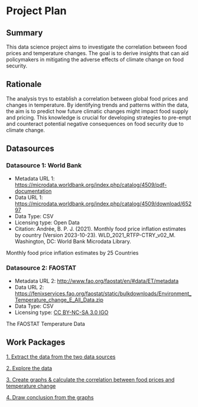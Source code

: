 # Project Plan

## Summary

This data science project aims to investigate the correlation between food prices and temperature changes. The goal is to derive insights that can aid policymakers in mitigating the adverse effects of climate change on food security.

## Rationale

The analysis trys to establish a correlation between global food prices and changes in temperature. By identifying trends and patterns within the data, the aim is to predict how future climatic changes might impact food supply and pricing. This knowledge is crucial for developing strategies to pre-empt and counteract potential negative consequences on food security due to climate change.


## Datasources


### Datasource 1: World Bank

- Metadata URL 1: https://microdata.worldbank.org/index.php/catalog/4509/pdf-documentation
- Data URL 1: https://microdata.worldbank.org/index.php/catalog/4509/download/65297
- Data Type: CSV
- Licensing type: Open Data
- Citation: Andrée, B. P. J. (2021). Monthly food price inflation estimates by country (Version 2023-10-23). WLD_2021_RTFP-CTRY_v02_M. Washington, DC: World Bank Microdata Library.

Monthly food price inflation estimates by 25 Countries

### Datasource 2: FAOSTAT

- Metadata URL 2: http://www.fao.org/faostat/en/#data/ET/metadata
- Data URL 2: https://fenixservices.fao.org/faostat/static/bulkdownloads/Environment_Temperature_change_E_All_Data.zip
- Data Type: CSV
- Licensing type: [CC BY-NC-SA 3.0 IGO](https://creativecommons.org/licenses/by-nc-sa/3.0/igo/)

The FAOSTAT Temperature Data

## Work Packages

[1. Extract the data from the two data sources](https://github.com/Zylesto/made-template/issues/1)

[2. Explore the data](https://github.com/Zylesto/made-template/issues/2)

[3. Create graphs & calculate the correlation between food prices and temperature change](https://github.com/Zylesto/made-template/issues/3)

[4. Draw conclusion from the graphs](https://github.com/Zylesto/made-template/issues/4)
